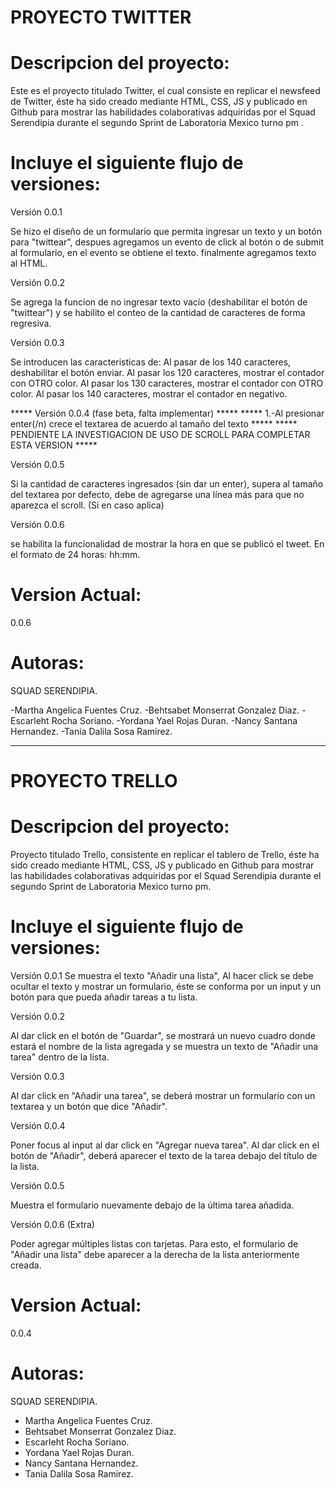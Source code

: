 PROYECTO TWITTER
=================

Descripcion del proyecto:
=========================

Este es el proyecto titulado Twitter,  el cual consiste en replicar el newsfeed de Twitter,
éste ha sido creado mediante HTML, CSS, JS y publicado en Github para mostrar las habilidades
colaborativas adquiridas por el Squad Serendipia durante el segundo Sprint de Laboratoria Mexico turno pm .

Incluye el siguiente flujo de versiones:
========================================

Versión 0.0.1

Se hizo el diseño de un formulario que permita ingresar un texto y un botón para "twittear",
despues agregamos un evento de click al botón o de submit al formulario, en el evento se
obtiene el texto. finalmente agregamos texto al HTML.

Versión 0.0.2

Se agrega la funcion de no ingresar texto vacío (deshabilitar el botón de "twittear")
y se habilito el conteo de la cantidad de caracteres de forma regresiva.

Versión 0.0.3

Se introducen las caracteristicas de:
Al pasar de los 140 caracteres, deshabilitar el botón enviar.
Al pasar los 120 caracteres, mostrar el contador con OTRO color.
Al pasar los 130 caracteres, mostrar el contador con OTRO color.
Al pasar los 140 caracteres, mostrar el contador en negativo.

*****               Versión 0.0.4 (fase beta, falta implementar)                  *****
***** 1.-Al presionar enter(/n) crece el textarea de acuerdo al tamaño del texto  *****
***** PENDIENTE LA INVESTIGACION DE USO DE SCROLL PARA COMPLETAR ESTA VERSION     *****


Versión 0.0.5

Si la cantidad de caracteres ingresados (sin dar un enter), supera al tamaño del textarea
por defecto, debe de agregarse una línea más para que no aparezca el scroll. (Si en caso aplica)

Versión 0.0.6

se habilita la funcionalidad de mostrar la hora en que se publicó el tweet.
En el formato de 24 horas: hh:mm.


Version Actual:
==============
0.0.6


Autoras:
========
SQUAD SERENDIPIA.

-Martha Angelica Fuentes Cruz.
-Behtsabet Monserrat Gonzalez Diaz.
-Escarleht Rocha Soriano.
-Yordana Yael Rojas Duran.
-Nancy Santana Hernandez.
-Tania Dalila Sosa Ramirez.


---------------------------------------------------------------------------------------------


PROYECTO TRELLO
================

Descripcion del proyecto:
=========================

Proyecto titulado Trello, consistente en replicar el tablero de Trello,
éste ha sido creado mediante HTML, CSS, JS y publicado en Github para mostrar las habilidades
colaborativas adquiridas por el Squad Serendipia durante el segundo Sprint de Laboratoria Mexico turno pm.

Incluye el siguiente flujo de versiones:
========================================

Versión 0.0.1
Se muestra el texto "Añadir una lista", Al hacer click se debe ocultar el texto y mostrar un formulario, éste se conforma por un input y un botón para que pueda añadir tareas a tu lista.

Versión 0.0.2

Al dar click en el botón de "Guardar", se mostrará un nuevo cuadro donde estará el nombre de la lista agregada y se muestra un texto de "Añadir una tarea" dentro de la lista.

Versión 0.0.3

Al dar click en "Añadir una tarea", se deberá mostrar un formulario con un textarea y un botón que dice "Añadir".

Versión 0.0.4

Poner focus al input al dar click en "Agregar nueva tarea".
Al dar click en el botón de "Añadir", deberá aparecer el texto de la tarea debajo del título de la lista.

Versión 0.0.5

Muestra el formulario nuevamente debajo de la última tarea añadida.

Versión 0.0.6 (Extra)

Poder agregar múltiples listas con tarjetas. Para esto, el formulario de "Añadir una lista" debe aparecer a la derecha de la lista anteriormente creada.

Version Actual:
==============
0.0.4


Autoras:
========
SQUAD SERENDIPIA.

- Martha Angelica Fuentes Cruz.
- Behtsabet Monserrat Gonzalez Diaz.
- Escarleht Rocha Soriano.
- Yordana Yael Rojas Duran.
- Nancy Santana Hernandez.
- Tania Dalila Sosa Ramirez.
